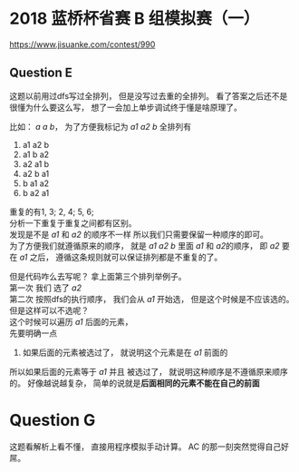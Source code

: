 # 2018 蓝桥杯省赛 B 组模拟赛（一）
https://www.jisuanke.com/contest/990

## Question E
这题以前用过dfs写过全排列， 但是没写过去重的全排列。
看了答案之后还不是很懂为什么要这么写， 想了一会加上单步调试终于懂是啥原理了。

比如： *a a b*， 为了方便我标记为 *a1 a2 b* 
全排列有
1. a1 a2 b
2. a1 b  a2
3. a2 a1 b
4. a2 b  a1
5. b  a1 a2
6. b  a2 a1

重复的有1, 3; 2, 4; 5, 6; <br>
分析一下重复于重复之间都有区别。<br>
发现是不是 *a1* 和 *a2* 的顺序不一样
所以我们只需要保留一种顺序的即可。 <br>
为了方便我们就遵循原来的顺序， 就是 *a1 a2 b* 里面 *a1* 和 *a2*的顺序， 
即 *a2* 要在 *a1* 之后， 遵循这条规则就可以保证排列都是不重复的了。

但是代码咋么去写呢？
拿上面第三个排列举例子。<br>
第一次 我们 选了 *a2* <br>
第二次 按照dfs的执行顺序， 我们会从 *a1* 开始选， 但是这个时候是不应该选的。
但是这样可以不选呢？<br>
这个时候可以遍历 *a1* 后面的元素， <br>
先要明确一点
1. 如果后面的元素被选过了， 就说明这个元素是在 *a1* 前面的

所以如果后面的元素等于 *a1* 并且 被选过了， 就说明这种顺序是不遵循原来顺序的。
好像越说越复杂， 简单的说就是<strong>后面相同的元素不能在自己的前面</strong>

# Question G
这题看解析上看不懂， 直接用程序模拟手动计算。 AC 的那一刻突然觉得自己好屌。